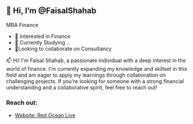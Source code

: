<div class="profile-card">
  <div class="profile-info">
    <h2>👋 Hi, I’m @FaisalShahab</h2>
    <p>MBA Finance </p>
    <ul class="interests">
      <li>👀 Interested in Finance</li>
      <li>🌱 Currently Studying ..</li>
      <li>💞️Looking to collaborate on Consultancy</li>
    </ul>
  </div>
  <div class="profile-bio">
    <p>📫 Hi! I'm Faisal Shahab, a passionate individual with a deep interest in the world of finance. I'm currently expanding my knowledge and skillset in this field and am eager to apply my learnings through collaboration on challenging projects. If you're looking for someone with a strong financial understanding and a collaborative spirit, feel free to reach out!</p>
  </div>
  <div class="profile-contact">
    <h3>Reach out:</h3>
    <ul>
      <li><a href="https://www.redocean.live">Website: Red Ocean Live</a></li>
      </ul>
  </div>
</div>
